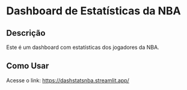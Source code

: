 # Dashboard de Estatísticas da NBA
## Descrição
Este é um dashboard com estatísticas dos jogadores da NBA.
## Como Usar
Acesse o link: https://dashstatsnba.streamlit.app/
